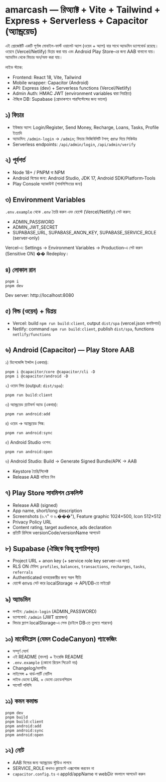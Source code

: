 # amarcash — রিঅ্যাক্ট + Vite + Tailwind + Express + Serverless + Capacitor (অ্যান্ড্রয়েড)

এই প্রোজেক্টটি একটি পূর্ণাঙ্গ মোবাইল-ফার্স্ট ওয়ালেট অ্যাপ (ওয়েব + অ্যাপ) যার সাথে অ্যাডমিন ড্যাশবোর্ড রয়েছে। ওয়েবে (Vercel/Netlify) ডিপ্লয় করা যায় এবং Android Play Store‑এর জন্য AAB বানানো যায়। অ্যাডমিন থেকে ফিচার অন/অফ করা যায়।

লাইভ স্ট্যাক:
- Frontend: React 18, Vite, Tailwind
- Mobile wrapper: Capacitor (Android)
- API: Express (dev) + Serverless functions (Vercel/Netlify)
- Admin Auth: HMAC JWT (environment variables দ্বারা নিয়ন্ত্রিত)
- ঐচ্ছিক DB: Supabase (প্রোডাকশনে পারসিস্টেন্সের জন্য ভালো)

## ১) ফিচার
- ইউজার অ্যাপ: Login/Register, Send Money, Recharge, Loans, Tasks, Profile ইত্যাদি
- অ্যাডমিন: `/admin-login` → `/admin`; ফিচার ভিজিবিলিটি টগল; env দিয়ে সিকিউর
- Serverless endpoints: `/api/admin/login`, `/api/admin/verify`

## ২) পূর্বশর্ত
- Node 18+ / PNPM বা NPM
- Android বিল্ডের জন্য: Android Studio, JDK 17, Android SDK/Platform‑Tools
- Play Console অ্যাকাউন্ট (পাবলিশিংয়ের জন্য)

## ৩) Environment Variables
`.env.example` থেকে `.env` তৈরি করুন এবং হোস্টে (Vercel/Netlify) সেট করুন:
- ADMIN_PASSWORD
- ADMIN_JWT_SECRET
- SUPABASE_URL, SUPABASE_ANON_KEY, SUPABASE_SERVICE_ROLE (server‑only)

Vercel‑এ: Settings → Environment Variables → Production‑এ সেট করুন (Sensitive ON) �� Redeploy।

## ৪) লোকাল রান
```
pnpm i
pnpm dev
```
Dev server: http://localhost:8080

## ৫) বিল্ড (ওয়েব) + ডিপ্লয়
- Vercel: build `npm run build:client`, output `dist/spa` (vercel.json কনফিগার্ড)
- Netlify: command `npm run build:client`, publish `dist/spa`, functions `netlify/functions`

## ৬) Android (Capacitor) — Play Store AAB
১) ডিপেন্ডেন্সি ইন্সটল (একবার):
```
pnpm i @capacitor/core @capacitor/cli -D
pnpm i @capacitor/android -D
```
২) ওয়েব বিল্ড (output: `dist/spa`):
```
pnpm run build:client
```
৩) অ্যান্ড্রয়েড প্ল্যাটফর্ম অ্যাড (একবার):
```
pnpm run android:add
```
৪) ওয়েব → অ্যান্ড্রয়েড সিঙ্ক:
```
pnpm run android:sync
```
৫) Android Studio ওপেন:
```
pnpm run android:open
```
৬) Android Studio: Build → Generate Signed Bundle/APK → AAB
   - Keystore তৈরি/সিলেক্ট
   - Release AAB বানিয়ে নিন

## ৭) Play Store সাবমিশন চেকলিস্ট
- Release AAB (signed)
- App name, short/long description
- Screenshots (৬.৭" ও ৬.���"), Feature graphic 1024×500, Icon 512×512
- Privacy Policy URL
- Content rating, target audience, ads declaration
- প্রতিটি রিলিজে versionCode/versionName আপডেট

## ৮) Supabase (ঐচ্ছিক কিন্তু সুপারিশকৃত)
- Project URL + anon key (+ service role key server‑এর জন্য)
- RLS ON টেবিল: `profiles`, `balances`, `transactions`, `recharges`, `tasks`, `referrals`
- Authenticated ব্যবহারকারীর জন্য সরল নীতি
- হোস্টে envs সেট করে localStorage → API/DB‑তে মাইগ্রেট

## ৯) অ্যাডমিন
- লগইন: `/admin-login` (ADMIN_PASSWORD)
- ড্যাশবোর্ড: `/admin` (JWT প্রয়োজন)
- ফিচার ফ্ল্যাগ localStorage‑এ সেভ (চাইলে DB‑তে তুলতে পারবেন)

## ১০) মার্কেটপ্লেস (যেমন CodeCanyon) প্যাকেজিং
- সম্পূর্ণ সোর্স
- এই README (বাংলা) + ইংরেজি README
- `.env.example` (কোনো রিয়েল সিক্রেট নয়)
- Changelog/ভার্সনিং
- লাইসেন্স + থার্ড‑পার্টি নোটিস
- লাইভ ডেমো URL + ডেমো ক্রেডেনশিয়াল
- সাপোর্ট পলিসি

## ১১) কমন কমান্ড
```
pnpm dev
pnpm build
pnpm build:client
pnpm android:add
pnpm android:sync
pnpm android:open
```

## ১২) নোট
- AAB বিল্ডের জন্য অ্যান্ড্রয়েড স্টুডিও লাগবে
- SERVICE_ROLE কখনও ক্লায়েন্টে এক্সপোজ করবেন না
- `capacitor.config.ts` এ appId/appName বা webDir বদলালে আপডেট করুন
